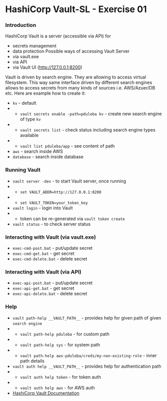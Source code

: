 # HashiCorp Vault-SL - Exercise 01

### Introduction
HashiCorp Vault is a server (accessible via API) for
* secrets management
* data protection
Possible ways of accessing Vault Server
* via vault.exe
* via API
* via Vault UI (http://127.0.0.1:8200)

Vault is driven by search engine. They are allowing to access virtual filesystem.
This way same interface driven by different search engines allows to access secrets
from many kinds of sources i.e. AWS/Azuer/DB etc. Here are example how to create it:
* `kv` - default 
* * `vault secrets enable -path=pduleba kv` - create new search engine of type `kv`
* * `vault secrets list` - check status including search engine types available
* * `vault list pduleba/app` - see content of path
* `aws` - search inside AWS
* `database` - search inside database

### Running Vault
* `vault server -dev` - to start Vault server, once running
* * `set VAULT_ADDR=http://127.0.0.1:8200`
* * `set VAULT_TOKEN=your_token_key`
* `vault login` - login into Vault
* * token can be re-generated via `vault token create`
* `vault status` - to check server status

### Interacting with Vault (via vault.exe)
* `exec-cmd-post.bat` - put/update secret
* `exec-cmd-get.bat` - get secret
* `exec-cmd-delete.bat` - delete secret

### Interacting with Vault (via API)
* `exec-api-post.bat` - put/update secret
* `exec-api-get.bat` - get secret
* `exec-api-delete.bat` - delete secret

### Help
* `vault path-help __VAULT_PATH__` - provides help for given path of given `search engine`
* * `vault path-help pduleba` - for custom path 
* * `vault path-help sys` - for system path
* * `vault path-help aws-pduleba/creds/my-non-existing-role` - inner path details
* `vault auth help __VAULT_PATH__` - provides help for authentication path
* * `vault auth help token` - for token auth 
* * `vault auth help aws` - for AWS auth 
* [HashiCorp Vault Documentation](https://www.vaultproject.io/docs/)
